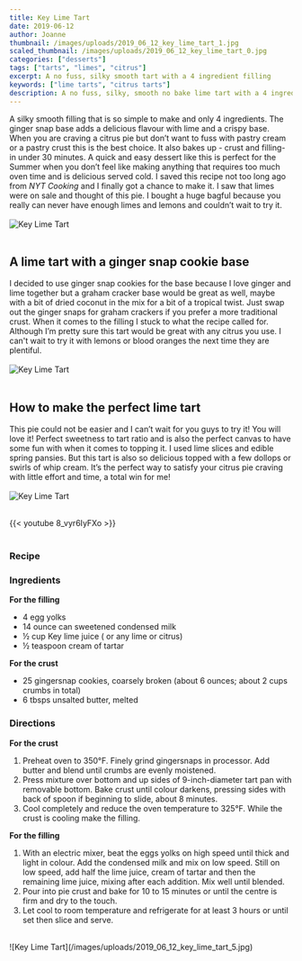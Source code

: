 ```yaml
---
title: Key Lime Tart
date: 2019-06-12
author: Joanne
thumbnail: /images/uploads/2019_06_12_key_lime_tart_1.jpg
scaled_thumbnail: /images/uploads/2019_06_12_key_lime_tart_0.jpg
categories: ["desserts"]
tags: ["tarts", "limes", "citrus"]
excerpt: A no fuss, silky smooth tart with a 4 ingredient filling
keywords: ["lime tarts", "citrus tarts"]
description: A no fuss, silky, smooth no bake lime tart with a 4 ingredient filling
---
```


A silky smooth filling that is so simple to make and only 4 ingredients. The ginger snap base adds a delicious flavour with lime and a crispy base. When you are craving a citrus pie but don’t want to fuss with pastry cream or a pastry crust this is the best choice. It also bakes up - crust and filling-  in under 30 minutes. A quick and easy dessert like this is perfect for the Summer when you don’t feel like making anything that requires too much oven time and is delicious served cold. I saved this recipe not too long ago from _NYT Cooking_ and I finally got a chance to make it. I saw that limes were on sale and thought of this pie. I bought a huge bagful because you really can never have enough limes and lemons and couldn’t wait to try it. 
</br>
</br>
![Key Lime Tart](/images/uploads/2019_06_12_key_lime_tart_2.jpg)
</br>
</br>

## A lime tart with a ginger snap cookie base
I decided to use ginger snap cookies for the base because I love ginger and lime together but a graham cracker base would be great as well, maybe with a bit of dried coconut in the mix for a bit of a tropical twist. Just swap out the ginger snaps for graham crackers if you prefer a more traditional crust. When it comes to the filling I stuck to what the recipe called for. Although I’m pretty sure this tart would be great with any citrus you use. I can't wait to try it with lemons or blood oranges the next time they are plentiful. 
</br>
</br>
![Key Lime Tart](/images/uploads/2019_06_12_key_lime_tart_3.jpg)
</br>
</br>

## How to make the perfect lime tart
This pie could not be easier and I can’t wait for you guys to try it! You will love it! Perfect sweetness to tart ratio and is also the perfect canvas to have some fun with when it comes to topping it. I used lime slices and edible spring pansies. But this tart is also so delicious topped with a few dollops or swirls of whip cream. It’s the perfect way to satisfy your citrus pie craving with little effort and time, a total win for me! 
</br>
</br>
![Key Lime Tart](/images/uploads/2019_06_12_key_lime_tart_4.jpg)
</br>
</br>

{{< youtube 8_vyr6IyFXo >}}
</br>
</br>

### Recipe  


### Ingredients

__For the filling__

* <span itemprop="ingredients"> 4 egg yolks</span>
* <span itemprop="ingredients"> 14 ounce can sweetened condensed milk</span>
* <span itemprop="ingredients"> &frac12; cup Key lime juice ( or any lime or citrus)</span>
* <span itemprop="ingredients"> &frac12; teaspoon cream of tartar</span>

__For the crust__

* <span itemprop="ingredients"> 25 gingersnap cookies, coarsely broken (about 6 ounces; about 2 cups crumbs in total)</span>
* <span itemprop="ingredients"> 6 tbsps unsalted butter, melted</span>

### Directions
__For the crust__

1. Preheat oven to 350°F. Finely grind gingersnaps in processor. Add butter and blend until crumbs are evenly moistened. 
2. Press mixture over bottom and up sides of 9-inch-diameter tart pan with removable bottom. Bake crust until colour darkens, pressing sides with back of spoon if beginning to slide, about 8 minutes.
3. Cool completely and reduce the oven temperature to 325°F. While the crust is cooling make the filling.  

__For the filling__

1. With an electric mixer, beat the eggs yolks on high speed until thick and light in colour. Add the condensed milk and mix on low speed. Still on low speed, add half the lime juice, cream of tartar and then the remaining lime juice, mixing after each addition. Mix well until blended. 
2. Pour into pie crust and bake for 10 to 15 minutes or until the centre is firm and dry to the touch.
3. Let cool to room temperature and refrigerate for at least 3 hours or until set then slice and serve.

</br>
![Key Lime Tart](/images/uploads/2019_06_12_key_lime_tart_5.jpg)